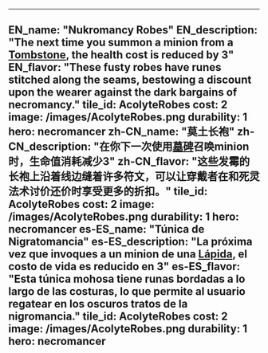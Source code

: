 ---

EN_name: "Nukromancy Robes"
EN_description: "The next time you summon a minion from a <a href = '../en/items#Tombstone'>Tombstone</a>, the health cost is reduced by 3"
EN_flavor: "These fusty robes have runes stitched along the seams, bestowing a discount upon the wearer against the dark bargains of necromancy."
tile_id: AcolyteRobes
cost: 2
image: /images/AcolyteRobes.png
durability: 1
hero: necromancer
zh-CN_name: "莫土长袍"
zh-CN_description: "在你下一次使用<a href = '../zh_cn/items#Tombstone'>墓碑</a>召唤minion时，生命值消耗减少3"
zh-CN_flavor: "这些发霉的长袍上沿着线边缝着许多符文，可以让穿戴者在和死灵法术讨价还价时享受更多的折扣。"
tile_id: AcolyteRobes
cost: 2
image: /images/AcolyteRobes.png
durability: 1
hero: necromancer
es-ES_name: "Túnica de Nigratomancia"
es-ES_description: "La próxima vez que invoques a un minion de una <a href = '../es_es/items#Tombstone'>Lápida</a>, el costo de vida es reducido en 3"
es-ES_flavor: "Esta túnica mohosa tiene runas bordadas a lo largo de las costuras, lo que permite al usuario regatear en los oscuros tratos de la nigromancia."
tile_id: AcolyteRobes
cost: 2
image: /images/AcolyteRobes.png
durability: 1
hero: necromancer
---